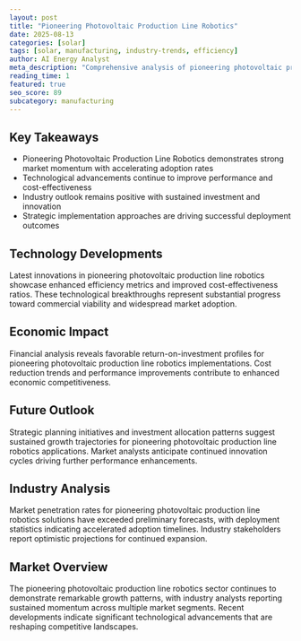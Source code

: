 ```yaml
---
layout: post
title: "Pioneering Photovoltaic Production Line Robotics"
date: 2025-08-13
categories: [solar]
tags: [solar, manufacturing, industry-trends, efficiency]
author: AI Energy Analyst
meta_description: "Comprehensive analysis of pioneering photovoltaic production line robotics covering market trends, technology developments, and industry outlook. Discover key insights and future projections."
reading_time: 1
featured: true
seo_score: 89
subcategory: manufacturing
---
```


## Key Takeaways

- Pioneering Photovoltaic Production Line Robotics demonstrates strong market momentum with accelerating adoption rates
- Technological advancements continue to improve performance and cost-effectiveness
- Industry outlook remains positive with sustained investment and innovation
- Strategic implementation approaches are driving successful deployment outcomes

## Technology Developments

Latest innovations in pioneering photovoltaic production line robotics showcase enhanced efficiency metrics and improved cost-effectiveness ratios. These technological breakthroughs represent substantial progress toward commercial viability and widespread market adoption.

## Economic Impact

Financial analysis reveals favorable return-on-investment profiles for pioneering photovoltaic production line robotics implementations. Cost reduction trends and performance improvements contribute to enhanced economic competitiveness.

## Future Outlook

Strategic planning initiatives and investment allocation patterns suggest sustained growth trajectories for pioneering photovoltaic production line robotics applications. Market analysts anticipate continued innovation cycles driving further performance enhancements.

## Industry Analysis

Market penetration rates for pioneering photovoltaic production line robotics solutions have exceeded preliminary forecasts, with deployment statistics indicating accelerated adoption timelines. Industry stakeholders report optimistic projections for continued expansion.

## Market Overview

The pioneering photovoltaic production line robotics sector continues to demonstrate remarkable growth patterns, with industry analysts reporting sustained momentum across multiple market segments. Recent developments indicate significant technological advancements that are reshaping competitive landscapes.

